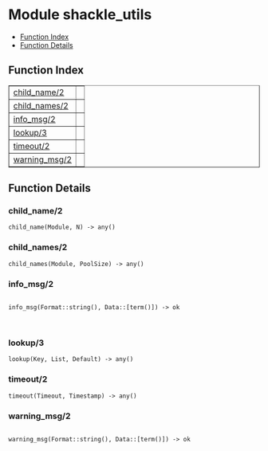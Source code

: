 

# Module shackle_utils #
* [Function Index](#index)
* [Function Details](#functions)

<a name="index"></a>

## Function Index ##


<table width="100%" border="1" cellspacing="0" cellpadding="2" summary="function index"><tr><td valign="top"><a href="#child_name-2">child_name/2</a></td><td></td></tr><tr><td valign="top"><a href="#child_names-2">child_names/2</a></td><td></td></tr><tr><td valign="top"><a href="#info_msg-2">info_msg/2</a></td><td></td></tr><tr><td valign="top"><a href="#lookup-3">lookup/3</a></td><td></td></tr><tr><td valign="top"><a href="#timeout-2">timeout/2</a></td><td></td></tr><tr><td valign="top"><a href="#warning_msg-2">warning_msg/2</a></td><td></td></tr></table>


<a name="functions"></a>

## Function Details ##

<a name="child_name-2"></a>

### child_name/2 ###

`child_name(Module, N) -> any()`

<a name="child_names-2"></a>

### child_names/2 ###

`child_names(Module, PoolSize) -> any()`

<a name="info_msg-2"></a>

### info_msg/2 ###

<pre><code>
info_msg(Format::string(), Data::[term()]) -&gt; ok
</code></pre>
<br />

<a name="lookup-3"></a>

### lookup/3 ###

`lookup(Key, List, Default) -> any()`

<a name="timeout-2"></a>

### timeout/2 ###

`timeout(Timeout, Timestamp) -> any()`

<a name="warning_msg-2"></a>

### warning_msg/2 ###

<pre><code>
warning_msg(Format::string(), Data::[term()]) -&gt; ok
</code></pre>
<br />

